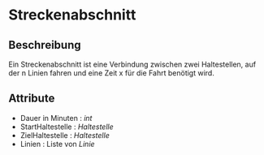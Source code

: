 # Streckenabschnitt

## Beschreibung

Ein Streckenabschnitt ist eine Verbindung zwischen zwei Haltestellen, auf der n Linien fahren und eine Zeit x für die Fahrt benötigt wird.

## Attribute

* Dauer in Minuten : *int*
* StartHaltestelle : *Haltestelle*
* ZielHaltestelle : *Haltestelle*
* Linien : Liste von *Linie*
